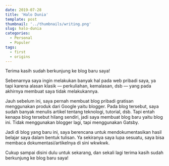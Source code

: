 ```yaml
---
date: 2019-07-28
title: 'Halo Dunia'
template: post
thumbnail: '../thumbnails/writing.png'
slug: halo-dunia
categories:
  - Personal
  - Populer
tags:
  - first
  - origins
---
```


Terima kasih sudah berkunjung ke blog baru saya!

Sebenarnya saya ingin melakukan banyak hal pada web pribadi saya, ya tapi karena alasan klasik — perkuliahan, kemalasan, dsb — yang pada akhirnya
membuat saya tidak melakukannya.

Jauh sebelum ini, saya pernah membuat blog pribadi gratisan menggunakan produk dari Google yaitu blogger. Pada blog tersebut, saya sudah banyak menulis artikel tentang teknologi, tutorial, dsb. Tapi entah kenapa blog tersebut hilang sendiri, jadi saya membuat blog baru yaitu blog ini. Tidak menggunakan blogger lagi, tapi menggunakan Gatsby.

Jadi di blog yang baru ini, saya berencana untuk mendokumentasikan hasil belajar saya dalam bentuk tulisan. Ya sekiranya saya lupa sesuatu, saya bisa membaca dokumentasi/artikelnya di sini wkwkwk.

Cukup sampai disini dulu untuk sekarang, dan sekali lagi terima kasih sudah berkunjung ke blog baru saya!